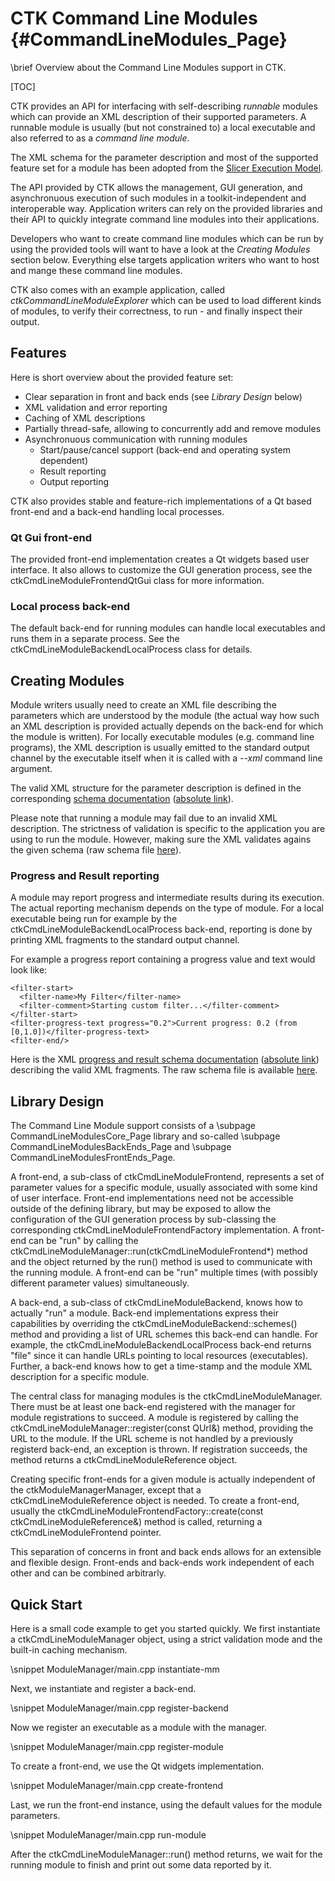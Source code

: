 CTK Command Line Modules   {#CommandLineModules_Page}
========================

\brief Overview about the Command Line Modules support in CTK.

[TOC]

CTK provides an API for interfacing with self-describing *runnable* modules which can provide an
XML description of their supported parameters. A runnable module is
usually (but not constrained to) a local executable and also referred to as a *command line module*.

The XML schema for the parameter description and most of the supported feature set for a module
has been adopted from the [Slicer Execution Model](http://www.slicer.org/slicerWiki/index.php/Slicer3:Execution_Model_Documentation).

The API provided by CTK allows the management, GUI generation, and asynchronuous execution
of such modules in a toolkit-independent and interoperable way. Application writers can rely on the
provided libraries and their API to quickly integrate command line modules into their applications.

Developers who want to create command line modules which can be run by using the provided tools will
want to have a look at the *Creating Modules* section below. Everything else targets application writers
who want to host and mange these command line modules.

CTK also comes with an example application, called *ctkCommandLineModuleExplorer* which can be used
to load different kinds of modules, to verify their correctness, to run - and finally inspect their output.


Features
--------

Here is short overview about the provided feature set:

- Clear separation in front and back ends (see *Library Design* below)
- XML validation and error reporting
- Caching of XML descriptions
- Partially thread-safe, allowing to concurrently add and remove modules
- Asynchronuous communication with running modules
  + Start/pause/cancel support (back-end and operating system dependent)
  + Result reporting
  + Output reporting

CTK also provides stable and feature-rich implementations of a Qt based front-end and a back-end handling local processes.

### Qt Gui front-end

The provided front-end implementation creates a Qt widgets based user interface. It also allows to customize the
GUI generation process, see the ctkCmdLineModuleFrontendQtGui class for more information.

### Local process back-end

The default back-end for running modules can handle local executables and runs them in a separate process. See
the ctkCmdLineModuleBackendLocalProcess class for details.


Creating Modules
----------------

Module writers usually need to create an XML file describing the parameters which are understood by the module (the actual
way how such an XML description is provided actually depends on the back-end for which the module is written). For locally
executable modules (e.g. command line programs), the XML description is usually emitted to the standard output channel by
the executable itself when it is called with a *--xml* command line argument.

The valid XML structure for the parameter description is defined in the corresponding [schema documentation](ctkCmdLineModule.xsd)
([absolute link](http://www.commontk.org/docs/html/ctkCmdLineModule.xsd)).

Please note that running a module may fail due to an invalid XML description. The strictness of validation is specific to the
application you are using to run the module. However, making sure the XML validates agains the given schema (raw schema file
[here](https://raw.github.com/commontk/CTK/master/Libs/CommandLineModules/Core/Resources/ctkCmdLineModule.xsd)).

### Progress and Result reporting

A module may report progress and intermediate results during its execution. The actual reporting mechanism depends on the type
of module. For a local executable being run for example by the ctkCmdLineModuleBackendLocalProcess back-end, reporting is done
by printing XML fragments to the standard output channel.

For example a progress report containing a progress value and text would look like:

    <filter-start>
      <filter-name>My Filter</filter-name>
      <filter-comment>Starting custom filter...</filter-comment>
    </filter-start>
    <filter-progress-text progress="0.2">Current progress: 0.2 (from [0,1.0])</filter-progress-text>
    <filter-end/>

Here is the XML [progress and result schema documentation](ctkCmdLineModuleProcess.xsd)
([absolute link](http://www.commontk.org/docs/html/ctkCmdLineModuleProcess.xsd)) describing the valid XML fragments. The raw
schema file is available [here](https://raw.github.com/commontk/CTK/master/Libs/CommandLineModules/Backend/LocalProcess/Resources/ctkCmdLineModuleProcess.xsd).


Library Design
--------------

The Command Line Module support consists of a \subpage CommandLineModulesCore_Page library and so-called
\subpage CommandLineModulesBackEnds_Page and \subpage CommandLineModulesFrontEnds_Page.

A front-end, a sub-class of ctkCmdLineModuleFrontend, represents a set of parameter values for a specific
module, usually associated with some kind of user interface. Front-end implementations need not be accessible outside
of the defining library, but may be exposed to allow the configuration of the GUI generation process by
sub-classing the corresponding ctkCmdLineModuleFrontendFactory implementation. A front-end can be "run" by
calling the ctkCmdLineModuleManager::run(ctkCmdLineModuleFrontend*) method and the object returned by the run()
method is used to communicate with the running module. A front-end can be "run" multiple times (with possibly different
parameter values) simultaneously.

A back-end, a sub-class of ctkCmdLineModuleBackend, knows how to actually "run" a module. Back-end implementations
express their capabilities by overriding the ctkCmdLineModuleBackend::schemes() method and providing a list of URL
schemes this back-end can handle. For example, the ctkCmdLineModuleBackendLocalProcess back-end returns "file" since
it can handle URLs pointing to local resources (executables). Further, a back-end knows how to get a time-stamp and
the module XML description for a specific module.

The central class for managing modules is the ctkCmdLineModuleManager. There must be at least one back-end registered
with the manager for module registrations to succeed. A module is registered by calling the
ctkCmdLineModuleManager::register(const QUrl&) method, providing the URL to the module. If the URL scheme is not handled
by a previously registerd back-end, an exception is thrown. If registration succeeds, the method returns a
ctkCmdLineModuleReference object.

Creating specific front-ends for a given module is actually independent of the ctkModuleManagerManager, except that a
ctkCmdLineModuleReference object is needed. To create a front-end, usually the
ctkCmdLineModuleFrontendFactory::create(const ctkCmdLineModuleReference&) method is called, returning a
ctkCmdLineModuleFrontend pointer.

This separation of concerns in front and back ends allows for an extensible and flexible design. Front-ends and back-ends
work independent of each other and can be combined arbitrarly.


Quick Start
-----------

Here is a small code example to get you started quickly. We first instantiate a ctkCmdLineModuleManager object, using
a strict validation mode and the built-in caching mechanism.

\snippet ModuleManager/main.cpp instantiate-mm

Next, we instantiate and register a back-end.

\snippet ModuleManager/main.cpp register-backend

Now we register an executable as a module with the manager.

\snippet ModuleManager/main.cpp register-module

To create a front-end, we use the Qt widgets implementation.

\snippet ModuleManager/main.cpp create-frontend

Last, we run the front-end instance, using the default values for the module parameters.

\snippet ModuleManager/main.cpp run-module

After the ctkCmdLineModuleManager::run() method returns, we wait for the running module to finish and print out
some data reported by it.

